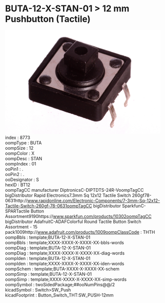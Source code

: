 # BUTA-12-X-STAN-01 > 12 mm Pushbutton (Tactile)  
![12 mm Pushbutton (Tactile)](image.jpg)  
index : 8773  
oompType : BUTA  
oompSize : 12  
oompColor : X  
oompDesc : STAN  
oompIndex : 01  
ooPin1 : .  
ooPin2 : .  
ooDesignator : S  
hexID : BT12  
oompTagCC manufacturer
DiptronicsC-DIPTDTS-24R-VoompTagCC bigDistributor
Rapid Electronics7.3mm Sq 12x12 Tactile Switch 260gf78-0631http://www.rapidonline.com/Electronic-Components/7-3mm-Sq-12x12-Tactile-Switch-260gf-78-0631oompTagCC bigDistributor
SparkfunC-SPARTactile Button Assortment9190https://www.sparkfun.com/products/10302oompTagCC bigDistributor
AdafruitC-ADAFColorful Round Tactile Button Switch Assortment - 15 pack1009http://www.adafruit.com/products/1009oompClassCode : THTH  
oompBbls : template;BUTA-12-X-STAN-01  
oompBbls : template;XXXX-XXXX-X-XXXX-XX-bbls-words  
oompDiag : template;BUTA-12-X-STAN-01  
oompDiag : template;XXXX-XXXX-X-XXXX-XX-diag-words  
oompIden : template;BUTA-12-X-STAN-01  
oompIden : template;XXXX-XXXX-X-XXXX-XX-iden-words  
oompSchem : template;BUTA-XXXX-X-XXXX-XX-schem  
oompSimp : template;BUTA-12-X-STAN-01  
oompSimp : template;XXXX-XXXX-X-XXXX-XX-simp-words  
oompSymbol : twoSidedPackage;##ooNumPins@@/2  
kicadSymbol : Switch>SW_Push  
kicadFootprint : Button_Switch_THT:SW_PUSH-12mm  
